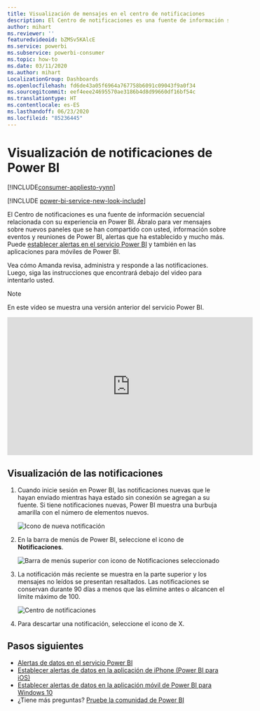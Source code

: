 ```yaml
---
title: Visualización de mensajes en el centro de notificaciones
description: El Centro de notificaciones es una fuente de información secuencial relacionada con su experiencia en Power BI.
author: mihart
ms.reviewer: ''
featuredvideoid: bZMSv5KAlcE
ms.service: powerbi
ms.subservice: powerbi-consumer
ms.topic: how-to
ms.date: 03/11/2020
ms.author: mihart
LocalizationGroup: Dashboards
ms.openlocfilehash: fd6de43a05f6964a767758b6091c09043f9a0f34
ms.sourcegitcommit: eef4eee24695570ae3186b4d8d99660df16bf54c
ms.translationtype: HT
ms.contentlocale: es-ES
ms.lasthandoff: 06/23/2020
ms.locfileid: "85236445"
---
```

# <a name="view-power-bi-notifications"></a>Visualización de notificaciones de Power BI

[!INCLUDE[consumer-appliesto-yynn](../includes/consumer-appliesto-yynn.md)]

[!INCLUDE [power-bi-service-new-look-include](../includes/power-bi-service-new-look-include.md)]

El Centro de notificaciones es una fuente de información secuencial relacionada con su experiencia en Power BI. Ábralo para ver mensajes sobre nuevos paneles que se han compartido con usted, información sobre eventos y reuniones de Power BI, alertas que ha establecido y mucho más. Puede [establecer alertas en el servicio Power BI](end-user-alerts.md) y también en las aplicaciones para móviles de Power BI.

Vea cómo Amanda revisa, administra y responde a las notificaciones. Luego, siga las instrucciones que encontrará debajo del video para intentarlo usted.    

> [!NOTE]
> En este vídeo se muestra una versión anterior del servicio Power BI. 

<iframe width="560" height="315" src="https://www.youtube.com/embed/bZMSv5KAlcE" frameborder="0" allowfullscreen></iframe>

## <a name="view-your-notifications"></a>Visualización de las notificaciones
1. Cuando inicie sesión en Power BI, las notificaciones nuevas que le hayan enviado mientras haya estado sin conexión se agregan a su fuente. Si tiene notificaciones nuevas, Power BI muestra una burbuja amarilla con el número de elementos nuevos.
   
   ![Icono de nueva notificación](./media/end-user-notification-center/power-bi-new-notification.png)
2. En la barra de menús de Power BI, seleccione el icono de **Notificaciones**.
   
   ![Barra de menús superior con icono de Notificaciones seleccionado](./media/end-user-notification-center/power-bi-notifications-icon.png)
3. La notificación más reciente se muestra en la parte superior y los mensajes no leídos se presentan resaltados. Las notificaciones se conservan durante 90 días a menos que las elimine antes o alcancen el límite máximo de 100.
   
   ![Centro de notificaciones](./media/end-user-notification-center/power-bi-notification-center.png)
4. Para descartar una notificación, seleccione el icono de X.

## <a name="next-steps"></a>Pasos siguientes
* [Alertas de datos en el servicio Power BI](end-user-alerts.md)
* [Establecer alertas de datos en la aplicación de iPhone (Power BI para iOS)](mobile/mobile-set-data-alerts-in-the-mobile-apps.md)
* [Establecer alertas de datos en la aplicación móvil de Power BI para Windows 10](mobile/mobile-set-data-alerts-in-the-mobile-apps.md)
* ¿Tiene más preguntas? [Pruebe la comunidad de Power BI](https://community.powerbi.com/)

